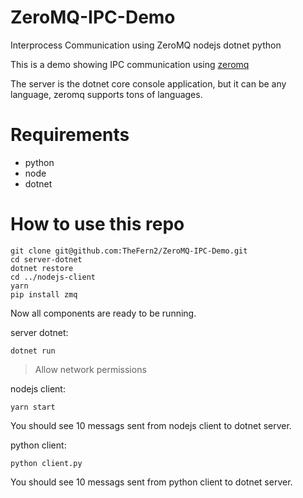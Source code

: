 # ZeroMQ-IPC-Demo
Interprocess Communication using ZeroMQ nodejs dotnet python

This is a demo showing IPC communication using [zeromq](https://zeromq.org/)

The server is the dotnet core console application, but it can be any language, zeromq supports tons of languages.

# Requirements

- python
- node
- dotnet

# How to use this repo

```
git clone git@github.com:TheFern2/ZeroMQ-IPC-Demo.git
cd server-dotnet
dotnet restore
cd ../nodejs-client
yarn
pip install zmq
```

Now all components are ready to be running.

server dotnet:
```
dotnet run
```

> Allow network permissions

nodejs client:

```
yarn start
```

You should see 10 messags sent from nodejs client to dotnet server.

python client:
```
python client.py
```

You should see 10 messags sent from python client to dotnet server.
